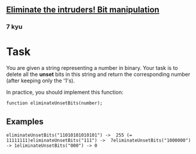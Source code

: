 <h2><a href=https://www.codewars.com/kata/5a0d38c9697598b67a000041/train/javascript target="_blank">Eliminate the intruders! Bit manipulation</a></h2><h3>7 kyu</h3><h1 id="task">Task</h1><p>You are given a string representing a number in binary. Your task is to delete all the <strong>unset</strong> bits in this string and return the corresponding number (after keeping only the '1's). </p><p>In practice, you should implement this function:</p><pre style="display: none;"><code class="language-c"><span class="cm-type">long</span> <span class="cm-def">eliminate_unset_bits</span>(<span class="cm-keyword">const</span> <span class="cm-type">char</span><span class="cm-type">*</span> <span class="cm-variable">number</span>);</code></pre><pre style="display: none;"><code class="language-python"><span class="cm-keyword">def</span> <span class="cm-def">eliminate_unset_bits</span>(<span class="cm-variable">number</span>):</code></pre><pre><code class="language-javascript"><span class="cm-keyword">function</span> <span class="cm-def">eliminateUnsetBits</span>(<span class="cm-def">number</span>);</code></pre><pre style="display: none;"><code class="language-coffeescript"><span class="cm-variable">eliminateUnsetBits</span> <span class="cm-punctuation">=</span> <span class="cm-punctuation">(</span><span class="cm-variable">number</span><span class="cm-punctuation">)</span> <span class="cm-operator">-&gt;</span></code></pre><pre style="display: none;"><code class="language-haskell"><span class="cm-variable">eliminateUnsetBits</span> <span class="cm-keyword">::</span> <span class="cm-builtin">String</span> <span class="cm-keyword">-&gt;</span> <span class="cm-builtin">Integer</span></code></pre><pre style="display: none;"><code class="language-ruby"><span class="cm-keyword">def</span> <span class="cm-def">eliminate_set_bits</span> <span class="cm-variable">number</span></code></pre><pre style="display: none;"><code class="language-crystal"><span class="cm-keyword">def</span> <span class="cm-def">eliminate_set_bits</span>(<span class="cm-variable">number</span>)</code></pre><pre style="display: none;"><code class="language-java"><span class="cm-keyword">public</span> <span class="cm-type">long</span> <span class="cm-def">eliminateUnsetBits</span>(<span class="cm-type">String</span> <span class="cm-variable">number</span>);</code></pre><pre style="display: none;"><code class="language-cpp"><span class="cm-type">long</span> <span class="cm-def">eliminate_unset_bits</span>(<span class="cm-variable">string</span> <span class="cm-variable">number</span>);</code></pre><pre style="display: none;"><code class="language-scala"><span class="cm-keyword">def</span> <span class="cm-def">eliminateUnsetBits</span>(<span class="cm-variable">number</span>: <span class="cm-type">String</span>): <span class="cm-type">Long</span></code></pre><h2 id="examples">Examples</h2><pre style="display: none;"><code class="language-java"><span class="cm-variable">eliminateUnsetBits</span>(<span class="cm-string">"11010101010101"</span>) <span class="cm-operator">-&gt;</span>  <span class="cm-number">255</span> (<span class="cm-operator">=</span> <span class="cm-number">11111111</span>)<span class="cm-variable">eliminateUnsetBits</span>(<span class="cm-string">"111"</span>) <span class="cm-operator">-&gt;</span>  <span class="cm-number">7</span><span class="cm-variable">eliminateUnsetBits</span>(<span class="cm-string">"1000000"</span>) <span class="cm-operator">-&gt;</span> <span class="cm-number">1</span><span class="cm-variable">eliminateUnsetBits</span>(<span class="cm-string">"000"</span>) <span class="cm-operator">-&gt;</span> <span class="cm-number">0</span></code></pre><pre style="display: none;"><code class="language-ruby"><span class="cm-variable">eliminate_set_bits</span>(<span class="cm-string">"11010101010101"</span>) <span class="cm-arrow">-&gt;</span>  <span class="cm-number">255</span> (<span class="cm-operator">=</span> <span class="cm-number">11111111</span>)<span class="cm-variable">eliminate_set_bits</span>(<span class="cm-string">"111"</span>) <span class="cm-arrow">-&gt;</span>  <span class="cm-number">7</span><span class="cm-variable">eliminate_set_bits</span>(<span class="cm-string">"1000000"</span>) <span class="cm-arrow">-&gt;</span> <span class="cm-number">1</span><span class="cm-variable">eliminate_set_bits</span>(<span class="cm-string">"000"</span>) <span class="cm-arrow">-&gt;</span> <span class="cm-number">0</span></code></pre><pre style="display: none;"><code class="language-crystal"><span class="cm-variable">eliminate_set_bits</span>(<span class="cm-string">"11010101010101"</span>) <span class="cm-operator">-</span><span class="cm-operator">&gt;</span>  <span class="cm-number">255</span> (<span class="cm-operator">=</span> <span class="cm-number">11111111</span>)<span class="cm-variable">eliminate_set_bits</span>(<span class="cm-string">"111"</span>) <span class="cm-operator">-</span><span class="cm-operator">&gt;</span>  <span class="cm-number">7</span><span class="cm-variable">eliminate_set_bits</span>(<span class="cm-string">"1000000"</span>) <span class="cm-operator">-</span><span class="cm-operator">&gt;</span> <span class="cm-number">1</span><span class="cm-variable">eliminate_set_bits</span>(<span class="cm-string">"000"</span>) <span class="cm-operator">-</span><span class="cm-operator">&gt;</span> <span class="cm-number">0</span></code></pre><pre><code class="language-javascript"><span class="cm-variable">eliminateUnsetBits</span>(<span class="cm-string">"11010101010101"</span>) <span class="cm-operator">-</span><span class="cm-operator">&gt;</span>  <span class="cm-number">255</span> (<span class="cm-operator">=</span> <span class="cm-number">11111111</span>)<span class="cm-variable">eliminateUnsetBits</span>(<span class="cm-string">"111"</span>) <span class="cm-operator">-</span><span class="cm-operator">&gt;</span>  <span class="cm-number">7</span><span class="cm-variable">eliminateUnsetBits</span>(<span class="cm-string">"1000000"</span>) <span class="cm-operator">-</span><span class="cm-operator">&gt;</span> <span class="cm-number">1</span><span class="cm-variable">eliminateUnsetBits</span>(<span class="cm-string">"000"</span>) <span class="cm-operator">-</span><span class="cm-operator">&gt;</span> <span class="cm-number">0</span></code></pre><pre style="display: none;"><code class="language-coffeescript"><span class="cm-variable">eliminateUnsetBits</span><span class="cm-punctuation">(</span><span class="cm-string">"11010101010101"</span><span class="cm-punctuation">)</span> <span class="cm-operator">-&gt;</span>  <span class="cm-number">255</span> <span class="cm-punctuation">(</span><span class="cm-punctuation">=</span> <span class="cm-number">11111111</span><span class="cm-punctuation">)</span><span class="cm-variable">eliminateUnsetBits</span><span class="cm-punctuation">(</span><span class="cm-string">"111"</span><span class="cm-punctuation">)</span> <span class="cm-operator">-&gt;</span>  <span class="cm-number">7</span><span class="cm-variable">eliminateUnsetBits</span><span class="cm-punctuation">(</span><span class="cm-string">"1000000"</span><span class="cm-punctuation">)</span> <span class="cm-operator">-&gt;</span> <span class="cm-number">1</span><span class="cm-variable">eliminateUnsetBits</span><span class="cm-punctuation">(</span><span class="cm-string">"000"</span><span class="cm-punctuation">)</span> <span class="cm-operator">-&gt;</span> <span class="cm-number">0</span></code></pre><pre style="display: none;"><code class="language-haskell"><span class="cm-variable">eliminateUnsetBits</span> <span class="cm-string">"11010101010101"</span> <span class="cm-keyword">-&gt;</span>  <span class="cm-number">255</span> (<span class="cm-keyword">=</span> <span class="cm-number">11111111</span>)<span class="cm-variable">eliminateUnsetBits</span> <span class="cm-string">"111"</span> <span class="cm-keyword">-&gt;</span>  <span class="cm-number">7</span><span class="cm-variable">eliminateUnsetBits</span> <span class="cm-string">"1000000"</span> <span class="cm-keyword">-&gt;</span> <span class="cm-number">1</span><span class="cm-variable">eliminateUnsetBits</span> <span class="cm-string">"000"</span> <span class="cm-keyword">-&gt;</span> <span class="cm-number">0</span></code></pre><pre style="display: none;"><code class="language-scala"><span class="cm-variable">eliminateUnsetBits</span>(<span class="cm-string">"11010101010101"</span>) <span class="cm-operator">-&gt;</span>  <span class="cm-number">255</span> (<span class="cm-operator">=</span> <span class="cm-number">11111111</span>)<span class="cm-variable">eliminateUnsetBits</span>(<span class="cm-string">"111"</span>) <span class="cm-operator">-&gt;</span>  <span class="cm-number">7</span><span class="cm-variable">eliminateUnsetBits</span>(<span class="cm-string">"1000000"</span>) <span class="cm-operator">-&gt;</span> <span class="cm-number">1</span><span class="cm-variable">eliminateUnsetBits</span>(<span class="cm-string">"000"</span>) <span class="cm-operator">-&gt;</span> <span class="cm-number">0</span></code></pre>